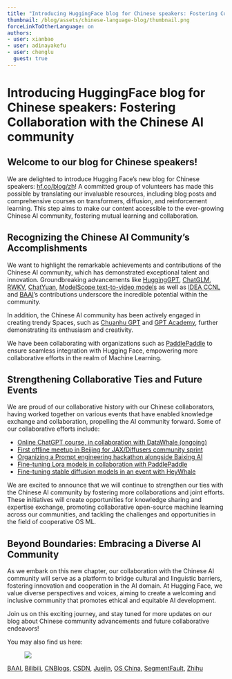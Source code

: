 ```yaml
---
title: "Introducing HuggingFace blog for Chinese speakers: Fostering Collaboration with the Chinese AI community"
thumbnail: /blog/assets/chinese-language-blog/thumbnail.png
forceLinkToOtherLanguage: on
authors:
- user: xianbao
- user: adinayakefu
- user: chenglu
  guest: true
---
```


<h1>Introducing HuggingFace blog for Chinese speakers: Fostering Collaboration with the Chinese AI community</h1>


## Welcome to our blog for Chinese speakers!

We are delighted to introduce Hugging Face’s new blog for Chinese speakers: [hf.co/blog/zh](https://huggingface.co/blog/zh)! A committed group of volunteers has made this possible by translating our invaluable resources, including blog posts and comprehensive courses on transformers, diffusion, and reinforcement learning. This step aims to make our content accessible to the ever-growing Chinese AI community, fostering mutual learning and collaboration.

## Recognizing the Chinese AI Community’s Accomplishments

We want to highlight the remarkable achievements and contributions of the Chinese AI community, which has demonstrated exceptional talent and innovation. Groundbreaking advancements like [HuggingGPT](https://huggingface.co/spaces/microsoft/HuggingGPT),  [ChatGLM](https://huggingface.co/THUDM/chatglm-6b), [RWKV](https://huggingface.co/spaces/BlinkDL/Raven-RWKV-7B), [ChatYuan](https://huggingface.co/spaces/ClueAI/ChatYuan-large-v2), [ModelScope text-to-video models](https://huggingface.co/spaces/damo-vilab/modelscope-text-to-video-synthesis) as well as [IDEA CCNL](https://huggingface.co/IDEA-CCNL) and [BAAI](https://huggingface.co/BAAI)’s contributions underscore the incredible potential within the community.

In addition, the Chinese AI community has been actively engaged in creating trendy Spaces, such as [Chuanhu GPT](https://huggingface.co/spaces/jdczlx/ChatGPT-chuanhu) and [GPT Academy](https://huggingface.co/spaces/qingxu98/gpt-academic), further demonstrating its enthusiasm and creativity.

We have been collaborating with organizations such as [PaddlePaddle](https://huggingface.co/blog/paddlepaddle) to ensure seamless integration with Hugging Face, empowering more collaborative efforts in the realm of Machine Learning.

## Strengthening Collaborative Ties and Future Events

We are proud of our collaborative history with our Chinese collaborators, having worked together on various events that have enabled knowledge exchange and collaboration, propelling the AI community forward. Some of our collaborative efforts include:

- [Online ChatGPT course, in collaboration with DataWhale (ongoing)](https://mp.weixin.qq.com/s/byR2n-5QJmy34Jq0W3ECDg)
- [First offline meetup in Beijing for JAX/Diffusers community sprint](https://twitter.com/huggingface/status/1648986159580876800)
- [Organizing a Prompt engineering hackathon alongside Baixing AI](https://mp.weixin.qq.com/s/M5vjicNG1uBdCQzQtQU9yw)
- [Fine-tuning Lora models in collaboration with PaddlePaddle](https://aistudio.baidu.com/aistudio/competition/detail/860/0/introduction)
- [Fine-tuning stable diffusion models in an event with HeyWhale](https://www.heywhale.com/home/competition/63bbfb98de6c0e9cdb0d9dd5)

We are excited to announce that we will continue to strengthen our ties with the Chinese AI community by fostering more collaborations and joint efforts. These initiatives will create opportunities for knowledge sharing and expertise exchange, promoting collaborative open-source machine learning across our communities, and tackling the challenges and opportunities in the field of cooperative OS ML.

## Beyond Boundaries: Embracing a Diverse AI Community

As we embark on this new chapter, our collaboration with the Chinese AI community will serve as a platform to bridge cultural and linguistic barriers, fostering innovation and cooperation in the AI domain. At Hugging Face, we value diverse perspectives and voices, aiming to create a welcoming and inclusive community that promotes ethical and equitable AI development.

Join us on this exciting journey, and stay tuned for more updates on our blog about Chinese community advancements and future collaborative endeavors!


You may also find us here: 

<figure class="image text-center">
  <img src="https://huggingface.co/datasets/huggingface/documentation-images/resolve/main/blog/chinese-language-blog/wechat.jpg">
</figure> 


[BAAI](https://hub.baai.ac.cn/users/45017), [Bilibili](https://space.bilibili.com/1740664937/), [CNBlogs](https://www.cnblogs.com/huggingface), [CSDN](https://huggingface.blog.csdn.net/), [Juejin](https://juejin.cn/user/611789528634712), [OS China](https://my.oschina.net/HuggingFace), [SegmentFault](https://segmentfault.com/u/huggingface), [Zhihu](https://www.zhihu.com/org/huggingface)

